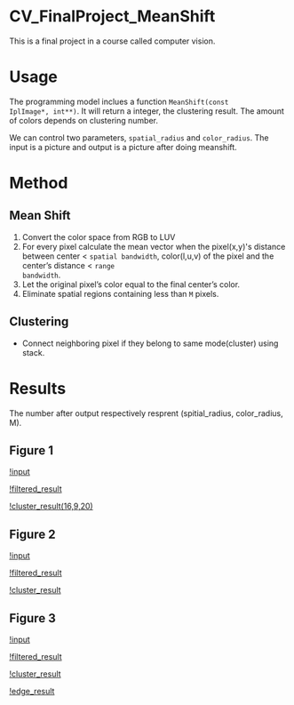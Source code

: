 # CV_FinalProject_MeanShift 
This is a final project in a course called computer vision.
# Usage #
The programming model inclues a function <code>MeanShift(const IplImage*, int**)</code>. It will return a integer, the clustering result. The amount of colors depends on clustering number.

We can control two parameters, <code>spatial_radius</code> and <code>color_radius</code>. The input is a picture and output is a picture after doing meanshift.
# Method #
## Mean Shift ##
1. Convert the color space from RGB to LUV
2. For every pixel calculate the mean vector when the pixel(x,y)'s distance between center < <code>spatial bandwidth</code>, color(l,u,v) of the pixel and the center’s distance < <code>range bandwidth</code>.
3. Let the original pixel’s color equal to the final center’s color.
4. Eliminate spatial regions containing less than <code>M</code> pixels.
## Clustering ##
- Connect neighboring pixel if they belong to same mode(cluster) using stack.

# Results #
The number after output respectively resprent (spitial_radius, color_radius, M).
## Figure 1 ##
[!input](https://github.com/YuAnChang1993/CV-Final-Project-MeanShift/blob/master/image1/image1.jpg)

[!filtered_result](https://github.com/YuAnChang1993/CV-Final-Project-MeanShift/blob/master/image1/image1_result/filtered(16%2C19).png)

[!cluster_result(16,9,20)](https://github.com/YuAnChang1993/CV-Final-Project-MeanShift/blob/master/image1/image1_result/cluster(16%2C19).png)
## Figure 2 ##
[!input](https://github.com/YuAnChang1993/CV-Final-Project-MeanShift/blob/master/image2/image2.jpg)

[!filtered_result](https://github.com/YuAnChang1993/CV-Final-Project-MeanShift/blob/master/image2/image2_result/filtered.png)

[!cluster_result](https://github.com/YuAnChang1993/CV-Final-Project-MeanShift/blob/master/image2/image2_result/cluster.png)
## Figure 3 ##
[!input](https://github.com/YuAnChang1993/CV-Final-Project-MeanShift/blob/master/image3/image3.jpg)

[!filtered_result](https://github.com/YuAnChang1993/CV-Final-Project-MeanShift/blob/master/image3/image3_result/filtered.png)

[!cluster_result](https://github.com/YuAnChang1993/CV-Final-Project-MeanShift/blob/master/image3/image3_result/cluster.png)

[!edge_result](https://github.com/YuAnChang1993/CV-Final-Project-MeanShift/blob/master/image3/image3_result/edge_result.png)



